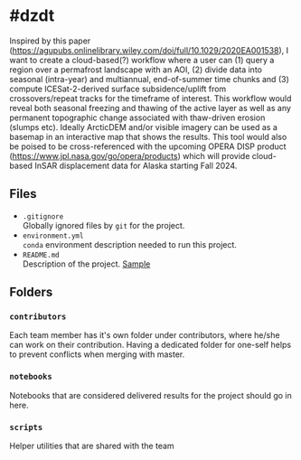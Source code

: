 # #dzdt
Inspired by this paper (https://agupubs.onlinelibrary.wiley.com/doi/full/10.1029/2020EA001538), I want to create a cloud-based(?) workflow where a user can (1) query a region over a permafrost landscape with an AOI, (2) divide data into seasonal (intra-year) and multiannual, end-of-summer time chunks and (3) compute ICESat-2-derived surface subsidence/uplift from crossovers/repeat tracks for the timeframe of interest. This workflow would reveal both seasonal freezing and thawing of the active layer as well as any permanent topographic change associated with thaw-driven erosion (slumps etc). Ideally ArcticDEM and/or visible imagery can be used as a basemap in an interactive map that shows the results. This tool would also be poised to be cross-referenced with the upcoming OPERA DISP product (https://www.jpl.nasa.gov/go/opera/products) which will provide cloud-based InSAR displacement data for Alaska starting Fall 2024.

## Files

* `.gitignore`
<br> Globally ignored files by `git` for the project.
* `environment.yml`
<br> `conda` environment description needed to run this project.
* `README.md`
<br> Description of the project. [Sample](https://geohackweek.github.io/wiki/github_project_management.html#project-guidelines)

## Folders

### `contributors`
Each team member has it's own folder under contributors, where he/she can
work on their contribution. Having a dedicated folder for one-self helps to 
prevent conflicts when merging with master.

### `notebooks`
Notebooks that are considered delivered results for the project should go in
here.

### `scripts`
Helper utilities that are shared with the team


